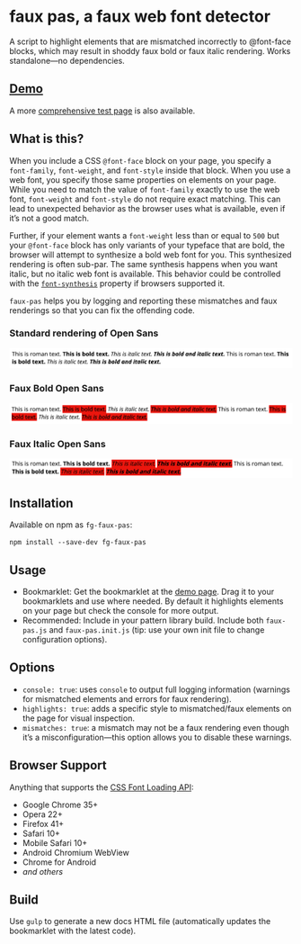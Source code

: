 # faux pas, a faux web font detector

A script to highlight elements that are mismatched incorrectly to @font-face blocks, which may result in shoddy faux bold or faux italic rendering. Works standalone—no dependencies.

## [Demo](https://filamentgroup.github.io/faux-pas/dist/demo.html)

A more [comprehensive test page](https://filamentgroup.github.io/faux-pas/test/index.html) is also available.

## What is this?

When you include a CSS `@font-face` block on your page, you specify a `font-family`, `font-weight`, and `font-style` inside that block. When you use a web font, you specify those same properties on elements on your page. While you need to match the value of `font-family` exactly to use the web font, `font-weight` and `font-style` do not require exact matching. This can lead to unexpected behavior as the browser uses what is available, even if it’s not a good match.

Further, if your element wants a `font-weight` less than or equal to `500` but your `@font-face` block has only variants of your typeface that are bold, the browser will attempt to synthesize a bold web font for you. This synthesized rendering is often sub-par. The same synthesis happens when you want italic, but no italic web font is available. This behavior could be controlled with the [`font-synthesis`](http://stateofwebtype.com/#font-synthesis) property if browsers supported it.

`faux-pas` helps you by logging and reporting these mismatches and faux renderings so that you can fix the offending code.

### Standard rendering of Open Sans

![Standard Open Sans](/docs/normal.png)

### Faux Bold Open Sans

![Faux Bold Open Sans](/docs/faux-bold2.png)

### Faux Italic Open Sans

![Faux Italic Open Sans](/docs/faux-italic.png)

## Installation

Available on npm as `fg-faux-pas`:

```
npm install --save-dev fg-faux-pas
```

## Usage

* Bookmarklet: Get the bookmarklet at the [demo page](https://filamentgroup.github.io/faux-pas/dist/demo.html). Drag it to your bookmarklets and use where needed. By default it highlights elements on your page but check the console for more output.
* Recommended: Include in your pattern library build. Include both `faux-pas.js` and `faux-pas.init.js` (tip: use your own init file to change configuration options).

## Options

* `console: true`: uses `console` to output full logging information (warnings for mismatched elements and errors for faux rendering).
* `highlights: true`: adds a specific style to mismatched/faux elements on the page for visual inspection.
* `mismatches: true`: a mismatch may not be a faux rendering even though it’s a misconfiguration—this option allows you to disable these warnings.

## Browser Support

Anything that supports the [CSS Font Loading API](http://caniuse.com/#feat=font-loading):

* Google Chrome 35+
* Opera 22+
* Firefox 41+
* Safari 10+
* Mobile Safari 10+
* Android Chromium WebView
* Chrome for Android
* _and others_

## Build

Use `gulp` to generate a new docs HTML file (automatically updates the bookmarklet with the latest code).